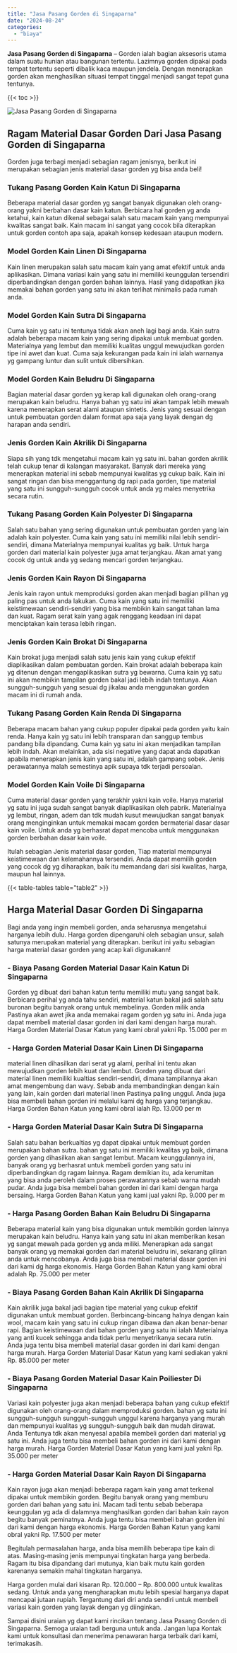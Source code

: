 ```yaml
---
title: "Jasa Pasang Gorden di Singaparna"
date: "2024-08-24"
categories: 
  - "biaya"
---
```


**Jasa Pasang Gorden di Singaparna** – Gorden ialah bagian aksesoris utama dalam suatu hunian atau bangunan tertentu. Lazimnya gorden dipakai pada tempat tertentu seperti dibalik kaca maupun jendela. Dengan menerapkan gorden akan menghasilkan situasi tempat tinggal menjadi sangat tepat guna tentunya.

{{< toc >}}

![Jasa Pasang Gorden di Singaparna](/images/pasang-gorden-murah30.png)

## Ragam Material Dasar Gorden Dari Jasa Pasang Gorden di Singaparna

Gorden juga terbagi menjadi sebagian ragam jenisnya, berikut ini merupakan sebagian jenis material dasar gorden yg bisa anda beli!

### Tukang Pasang Gorden Kain Katun Di Singaparna

Beberapa material dasar gorden yg sangat banyak digunakan oleh orang-orang yakni berbahan dasar kain katun. Berbicara hal gorden yg anda ketahui, kain katun dikenal sebagai salah satu macam kain yang mempunyai kwalitas sangat baik. Kain macam ini sangat yang cocok bila diterapkan untuk gorden contoh apa saja, apakah konsep kedesaan ataupun modern.

### Model Gorden Kain Linen Di Singaparna

Kain linen merupakan salah satu macam kain yang amat efektif untuk anda aplikasikan. Dimana variasi kain yang satu ini memiliki keunggulan tersendiri diperbandingkan dengan gorden bahan lainnya. Hasil yang didapatkan jika memakai bahan gorden yang satu ini akan terlihat minimalis pada rumah anda.

### Model Gorden Kain Sutra Di Singaparna

Cuma kain yg satu ini tentunya tidak akan aneh lagi bagi anda. Kain sutra adalah beberapa macam kain yang sering dipakai untuk membuat gorden. Materialnya yang lembut dan memiliki kualitas unggul mewujudkan gorden tipe ini awet dan kuat. Cuma saja kekurangan pada kain ini ialah warnanya yg gampang luntur dan sulit untuk dibersihkan.

### Model Gorden Kain Beludru Di Singaparna

Bagian material dasar gorden yg kerap kali digunakan oleh orang-orang merupakan kain beludru. Hanya bahan yg satu ini akan tampak lebih mewah karena menerapkan serat alami ataupun sintetis. Jenis yang sesuai dengan untuk pembuatan gorden dalam format apa saja yang layak dengan dg harapan anda sendiri.

### Jenis Gorden Kain Akrilik Di Singaparna

Siapa sih yang tdk mengetahui macam kain yg satu ini. bahan gorden akrilik telah cukup tenar di kalangan masyarakat. Banyak dari mereka yang menerapkan material ini sebab mempunyai kwalitas yg cukup baik. Kain ini sangat ringan dan bisa menggantung dg rapi pada gorden, tipe material yang satu ini sungguh-sungguh cocok untuk anda yg males menyetrika secara rutin.

### Tukang Pasang Gorden Kain Polyester Di Singaparna

Salah satu bahan yang sering digunakan untuk pembuatan gorden yang lain adalah kain polyester. Cuma kain yang satu ini memiliki nilai lebih sendiri-sendiri, dimana Materialnya mempunyai kualitas yg baik. Untuk harga gorden dari material kain polyester juga amat terjangkau. Akan amat yang cocok dg untuk anda yg sedang mencari gorden terjangkau.

### Jenis Gorden Kain Rayon Di Singaparna

Jenis kain rayon untuk memproduksi gorden akan menjadi bagian pilihan yg paling pas untuk anda lakukan. Cuma kain yang satu ini memiliki keistimewaan sendiri-sendiri yang bisa membikin kain sangat tahan lama dan kuat. Ragam serat kain yang agak renggang keadaan ini dapat menciptakan kain terasa lebih ringan.

### Jenis Gorden Kain Brokat Di Singaparna

Kain brokat juga menjadi salah satu jenis kain yang cukup efektif diaplikasikan dalam pembuatan gorden. Kain brokat adalah beberapa kain yg ditenun dengan mengaplikasikan sutra yg bewarna. Cuma kain yg satu ini akan membikin tampilan gorden bakal jadi lebih indah tentunya. Akan sungguh-sungguh yang sesuai dg jikalau anda menggunakan gorden macam ini di rumah anda.

### Tukang Pasang Gorden Kain Renda Di Singaparna

Beberapa macam bahan yang cukup populer dipakai pada gorden yaitu kain renda. Hanya kain yg satu ini lebih transparan dan sanggup tembus pandang bila dipandang. Cuma kain yg satu ini akan menjadikan tampilan lebih indah. Akan melainkan, ada sisi negative yang dapat anda dapatkan apabila menerapkan jenis kain yang satu ini, adalah gampang sobek. Jenis perawatannya malah semestinya apik supaya tdk terjadi persoalan.

### Model Gorden Kain Voile Di Singaparna

Cuma material dasar gorden yang terakhir yakni kain voile. Hanya material yg satu ini juga sudah sangat banyak diaplikasikan oleh pabrik. Materialnya yg lembut, ringan, adem dan tdk mudah kusut mewujudkan sangat banyak orang menginginkan untuk memakai macam gorden bermaterial dasar dasar kain voile. Untuk anda yg berhasrat dapat mencoba untuk menggunakan gorden berbahan dasar kain voile.

Itulah sebagian Jenis material dasar gorden, Tiap material mempunyai keistimewaan dan kelemahannya tersendiri. Anda dapat memilih gorden yang cocok dg yg diharapkan, baik itu memandang dari sisi kwalitas, harga, maupun hal lainnya.

{{< table-tables table="table2" >}}

## Harga Material Dasar Gorden Di Singaparna

Bagi anda yang ingin membeli gorden, anda seharusnya mengetahui harganya lebih dulu. Harga gorden dipengaruhi oleh sebagian unsur, salah satunya merupakan material yang diterapkan. berikut ini yaitu sebagian harga material dasar gorden yang acap kali digunakann!

### \- Biaya Pasang Gorden Material Dasar Kain Katun Di Singaparna

Gorden yg dibuat dari bahan katun tentu memiliki mutu yang sangat baik. Berbicara perihal yg anda tahu sendiri, material katun bakal jadi salah satu buronan begitu banyak orang untuk membelinya. Gorden milik anda Pastinya akan awet jika anda memakai ragam gorden yg satu ini. Anda juga dapat membeli material dasar gorden ini dari kami dengan harga murah. Harga Gorden Material Dasar Katun yang kami obral yakni Rp. 15.000 per m

### \- Harga Gorden Material Dasar Kain Linen Di Singaparna

material linen dihasilkan dari serat yg alami, perihal ini tentu akan mewujudkan gorden lebih kuat dan lembut. Gorden yang dibuat dari material linen memiliki kualtias sendiri-sendiri, dimana tampilannya akan amat mengembung dan wavy. Sebab anda membandingkan dengan kain yang lain, kain gorden dari material linen Pastinya paling unggul. Anda juga bisa membeli bahan gorden ini melalui kami dg harga yang terjangkau. Harga Gorden Bahan Katun yang kami obral ialah Rp. 13.000 per m

### \- Harga Gorden Material Dasar Kain Sutra Di Singaparna

Salah satu bahan berkualtias yg dapat dipakai untuk membuat gorden merupakan bahan sutra. bahan yg satu ini memiliki kwalitas yg baik, dimana gorden yang dihasilkan akan sangat lembut. Macam keunggulannya ini, banyak orang yg berhasrat untuk membeli gorden yang satu ini diperbandingkan dg ragam lainnya. Ragam demikian itu, ada kerumitan yang bisa anda peroleh dalam proses perawatannya sebab warna mudah pudar. Anda juga bisa membeli bahan gorden ini dari kami dengan harga bersaing. Harga Gorden Bahan Katun yang kami jual yakni Rp. 9.000 per m

### \- Harga Pasang Gorden Bahan Kain Beludru Di Singaparna

Beberapa material kain yang bisa digunakan untuk membikin gorden lainnya merupakan kain beludru. Hanya kain yang satu ini akan memberikan kesan yg sangat mewah pada gorden yg anda miliki. Menerapkan ada sangat banyak orang yg memakai gorden dari material beludru ini, sekarang giliran anda untuk mencobanya. Anda juga bisa membeli material dasar gorden ini dari kami dg harga ekonomis. Harga Gorden Bahan Katun yang kami obral adalah Rp. 75.000 per meter

### \- Biaya Pasang Gorden Bahan Kain Akrilik Di Singaparna

Kain akrilik juga bakal jadi bagian tipe material yang cukup efektif digunakan untuk membuat gorden. Berbincang-bincang halnya dengan kain wool, macam kain yang satu ini cukup ringan dibawa dan akan benar-benar rapi. Bagian keistimewaan dari bahan gorden yang satu ini ialah Materialnya yang anti kucek sehingga anda tidak perlu menyetrikanya secara rutin. Anda juga tentu bisa membeli material dasar gorden ini dari kami dengan harga murah. Harga Gorden Material Dasar Katun yang kami sediakan yakni Rp. 85.000 per meter

### \- Biaya Pasang Gorden Material Dasar Kain Poiliester Di Singaparna

Variasi kain polyester juga akan menjadi beberapa bahan yang cukup efektif digunakan oleh orang-orang dalam memproduksi gorden. bahan yg satu ini sungguh-sungguh sungguh-sungguh unggul karena harganya yang murah dan mempunyai kualitas yg sungguh-sungguh baik dan mudah dirawat. Anda Tentunya tdk akan menyesal apabila membeli gorden dari material yg satu ini. Anda juga tentu bisa membeli bahan gorden ini dari kami dengan harga murah. Harga Gorden Material Dasar Katun yang kami jual yakni Rp. 35.000 per meter

### \- Harga Gorden Material Dasar Kain Rayon Di Singaparna

Kain rayon juga akan menjadi beberapa ragam kain yang amat terkenal dipakai untuk membikin gorden. Begitu banyak orang yang memburu gorden dari bahan yang satu ini. Macam tadi tentu sebab beberapa keunggulan yg ada di dalamnya menghasilkan gorden dari bahan kain rayon begitu banyak peminatnya. Anda juga tentu bisa membeli bahan gorden ini dari kami dengan harga ekonomis. Harga Gorden Bahan Katun yang kami obral yakni Rp. 17.500 per meter

Begitulah permasalahan harga, anda bisa memilih beberapa tipe kain di atas. Masing-masing jenis mempunyai tingkatan harga yang berbeda. Ragam itu bisa dipandang dari mutunya, kian baik mutu kain gorden karenanya semakin mahal tingkatan harganya.

Harga gorden mulai dari kisaran Rp. 120.000 – Rp. 800.000 untuk kwalitas sedang. Untuk anda yang mengharapkan mutu lebih spesial harganya dapat mencapai jutaan rupiah. Tergantung dari diri anda sendiri untuk membeli variasi kain gorden yang layak dengan yg diinginkan.

Sampai disini uraian yg dapat kami rincikan tentang Jasa Pasang Gorden di Singaparna. Semoga uraian tadi berguna untuk anda. Jangan lupa Kontak kami untuk konsultasi dan menerima penawaran harga terbaik dari kami, terimakasih.
